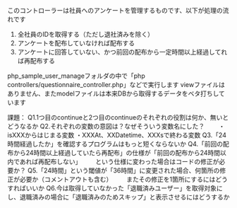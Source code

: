 このコントローラーは社員へのアンケートを管理するものです、以下が処理の流れです

1. 全社員のIDを取得する（ただし退社済みを除く）
2. アンケートを配布していなければ配布する
3. アンケートに回答していない、かつ前回の配布から一定時間以上経過してれば再配布する

php_sample_user_manageフォルダの中で「php controllers/questionnaire_controller.php」などで実行します
viewファイルはありません、またmodelファイルは本来DBから取得するデータをベタ打ちしています



課題：
Q1.1つ目のcontinueと2つ目のcontinueのそれぞれの役割は何か、無いとどうなるか
Q2.それぞれの変数の意図は？なぜそういう変数名にした？
 　　・isXXXからはじまる変数
    ・XXXAt、XXDatetime、XXXsで終わる変数
Q3.「24時間経過したか」を確認するプログラムはもっと短くならないか
Q4.「前回の配布から24時間以上経過していたら再配布」の仕様が「前回の配布から24時間以内であれば再配布しない」
　　という仕様に変わった場合はコードの修正が必要か？
Q5.「24時間」という閾値が「36時間」に変更された場合、何箇所の修正が必要か（コメントアウトも含む）
　　またその修正を1箇所にするにはどうすればいいか
Q6.今は取得していなかった「退職済みユーザー」を取得対象にし、退職済みの場合に「退職済みのためスキップ」と表示させるにはどうするか
